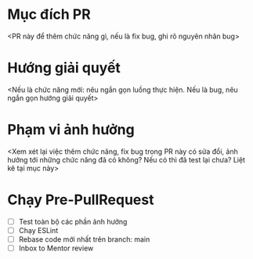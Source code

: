 # Mục đích PR
<PR này để thêm chức năng gì, nếu là fix bug, ghi rõ nguyên nhân bug>
# Hướng giải quyết
<Nếu là chức năng mới: nêu ngắn gọn luồng thực hiện. Nếu là bug, nêu ngắn gọn hướng giải quyết>
# Phạm vi ảnh hưởng
<Xem xét lại việc thêm chức năng, fix bug trong PR này có sửa đổi, ảnh hưởng tới những chức năng đã có không? Nếu có thì đã test lại chưa? Liệt kê tại mục này>
# Chạy Pre-PullRequest
- [ ] Test toàn bộ các phần ảnh hưởng
- [ ] Chạy ESLint
- [ ] Rebase code mới nhất trên branch: main
- [ ] Inbox to Mentor review
